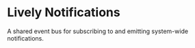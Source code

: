 Lively Notifications
====================

A shared event bus for subscribing to and emitting system-wide notifications.
